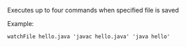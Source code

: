Executes up to four commands when specified file is saved

Example:

```console
watchFile hello.java 'javac hello.java' 'java hello'
```
